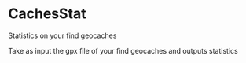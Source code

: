 # CachesStat
Statistics on your find geocaches

Take as input the gpx file of your find geocaches and outputs statistics
